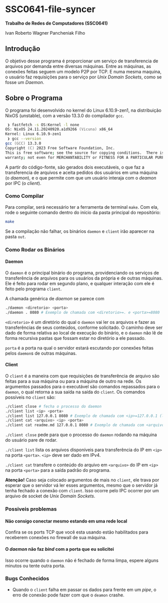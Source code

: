 # SSC0641-file-syncer
**Trabalho de Redes de Computadores (SSC0641)**

Ivan Roberto Wagner Pancheniak Filho

## Introdução

O objetivo desse programa é proporcionar um serviço de transferencia de arquivos por demanda entre diversas máquinas.
Entre as máquinas, as conexões feitas seguem um modelo P2P por TCP. E numa mesma maquina, o usuário faz requisições
para o serviço por _Unix Domain Sockets_, como se fosse um _Daemon_.

## Sobre o Programa

O programa foi desenvolvido no kernel do Linux 6.10.9-zen1, na distribuição NixOS (unstable), com a versão 13.3.0 do compilador `gcc`.
```zsh
 ❯ fastfetch -s OS:Kernel -l none
OS: NixOS 24.11.20240920.a1d9266 (Vicuna) x86_64
Kernel: Linux 6.10.9-zen1
 ❯ gcc --version
gcc (GCC) 13.3.0
Copyright (C) 2023 Free Software Foundation, Inc.
This is free software; see the source for copying conditions.  There is NO
warranty; not even for MERCHANTABILITY or FITNESS FOR A PARTICULAR PURPOSE.
```

A partir do código-fonte, são gerados dois executáveis, o que faz a transferencia de arquivos e aceita pedidos dos usuários em uma máquina (o _daemon_),
e o que permite com que um usuário interaja com o _deamon_ por IPC (o _client_).

### Como Compilar

Para compilar, será necessário ter a ferramenta de terminal `make`. Com ela, rode o seguinte comando dentro do início da pasta principal do repositório:
```bash
make
```
Se a compilação não falhar, os binários `daemon` e `client` irão aparecer na pasta `out`.

### Como Rodar os Binários

#### Daemon

O `daemon` é o principal binário do programa, providenciando os serviços de transferência de arquivos para os usuários da própria e de outras máquinas.
Ele é feito para rodar em segundo plano, e qualquer interação com ele é feito pelo programa `client`.

A chamada genérica de _daemon_ se parece com
```bash
./daemon <diretorio> <porta>
./daemon . 8080 # Exemplo de chamada com <diretorio>=. e <porta>=8080
```
`<diretorio>` é um diretório do qual o `daemon` vai ler os arquivos e fazer as transferências de seus conteúdos, conforme solicitado. 
O caminho deve ser dado de forma relativa ao local de execução do binário, e o `daemon` não lê de forma recursiva pastas que fossam estar no diretório a ele passado.

`porta` é a porta na qual o servidor estará escutando por conexões feitas pelos `daemon`s de outras máquinas.

#### Client

O `client` é a maneira com que requisições de transferência de arquivo são feitas para a sua máquina ou para a máquina de outro na rede.
Os argumentos passados para o executável são comandos repassados para o `daemon`, o qual retorna a sua saída na saída do `client`.
Os comandos possíveis no `client` são:
```bash
./client close # fecha o processo do daemon
./client list <ip> <porta>
./client list 127.0.0.1 8080 # Exemplo de chamada com <ip>=127.0.0.1 (localhost) e <porta>=8080
./client cat <arquivo> <ip> <porta> 
./client cat readme.md 127.0.0.1 8080 # Exemplo de chamada com <arquivo>=readme.md <ip>=127.0.0.1 (localhost) e <porta>=8080
```

`./client close` pede para que o processo do `daemon` rodando na máquina do usuário pare de rodar.

`./client list` lista os arquivos disponíveis para transferência do IP em `<ip>` na porta `<porta>`. `<ip>` deve ser dado em IPv4.

`./client cat` transfere o conteúdo do arquivo em `<arquivo>` do IP em `<ip>` na porta `<porta>` para a saída padrão do programa.

**Atenção!** Caso seja colocado argumentos de mais no `client`, ele trava por esperar que o servidor vá ler esses argumentos, mesmo que o servidor já tenha fechado a conexão com `client`. Isso ocorre pelo IPC ocorrer por um arquivo de socket de _Unix Domain Sockets_.

### Possiveis problemas

#### Não consigo conectar mesmo estando em uma rede local

Confira se os ports TCP que você esta usando estão habilitados para receberem conexões no firewall de sua máquina.

#### O _daemon_ não faz _bind_ com a porta que eu solicitei

Isso ocorre quando o `daemon` não é fechado de forma limpa, espere alguns minutos ou tente outra porta.

### Bugs Conhecidos

- Quando o `client` falha em passar os dados para frente em um _pipe_, o erro de conexão pode fazer com que o `deamon` crashe.






